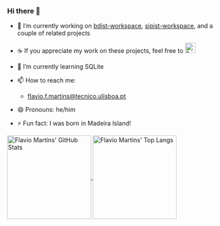### Hi there 👋

- 🔭 I’m currently working on [bdist-workspace](https://github.com/bdist/bdist-workspace), [sipist-workspace](https://github.com/sipist/sipist-workspace), and a couple of related projects
  
- ☕ If you appreciate my work on these projects, feel free to <a href='https://ko-fi.com/T6T115HEB9' target='_blank'><img alt='Buy Me a Coffee at ko-fi.com' height='24' style='border:0px;height:24px;' src='https://storage.ko-fi.com/cdn/kofi5.png?v=6' border='0' /></a>

- 🌱 I’m currently learning SQLite

- 📫 How to reach me:
  - flavio.f.martins@tecnico.ulisboa.pt

- 😄 Pronouns: he/him
  
- ⚡ Fun fact: I was born in Madeira Island!

<a href="https://github.com/anuraghazra/github-readme-stats">
  <img alt="Flavio Martins' GitHub Stats" height=195 align="center" src="https://github-readme-stats.vercel.app/api?username=flaviomartins&show_icons=true&theme=transparent&include_all_commits=true" />
</a>
<a href="https://github.com/anuraghazra/github-readme-stats">
  <img alt="Flavio Martins' Top Langs" height=195 align="center" src="https://github-readme-stats.vercel.app/api/top-langs?username=flaviomartins&layout=compact&show_icons=true&langs_count=8" />
</a>
